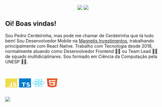 <div align="center">
  <img height="180em" src="https://github-readme-stats.vercel.app/api?username=pedro-cerdera&count_private=true&show_icons=true&theme=radical&include_all_commits=true"/>
  <img height="180em" src="https://github-readme-stats.vercel.app/api/top-langs/?username=pedro-cerdera&layout=compact&theme=radical"/>
</div>

## Oi! Boas vindas!

  Sou Pedro Cerdeirinha, mas pode me chamar de Cerdeirinha que tá tudo bem! Sou Desenvolvedor Mobile na [Magnetis Investimentos](https://magnetis.com.br/), trabalhando principalmente com React Native. Trabalho com Tecnologia desde 2018, normalmente atuando como Desenvolvedor Frontend 👨‍💻 ou Team Lead 👨‍💼 de squads multidiciplinares. Sou formado em Ciência da Computação pela UNESP 🧑‍🎓. 

##

<div style="display: inline_block"><br>
  <img align="center" alt="Ícone Javascript" height="30" width="40" src="https://raw.githubusercontent.com/devicons/devicon/master/icons/javascript/javascript-plain.svg">
  <img align="center" alt="Ícone Typescript" height="30" width="40" src="https://raw.githubusercontent.com/devicons/devicon/master/icons/typescript/typescript-plain.svg">
  <img align="center" alt="Ícone React" height="30" width="40" src="https://raw.githubusercontent.com/devicons/devicon/master/icons/react/react-original.svg">
  <img align="center" alt="Ícone CSS" height="30" width="40" src="https://raw.githubusercontent.com/devicons/devicon/master/icons/html5/html5-original.svg">
</div>

  ##
 
<div> 
  <a href="https://br.linkedin.com/in/cerdeirinhapedro" target="_blank"><img src="https://img.shields.io/badge/-LinkedIn-%230077B5?style=for-the-badge&logo=linkedin&logoColor=white" target="_blank"></a> 
 
</div>
